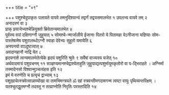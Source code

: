 +++
title = "०९"

+++
पशुश्चेदुपाकृतः पलायते वायवे तमनुदिश्यान्यं तद्वर्णं तद्वयसमालभेत १
उपलभ्य वायवे तम् २  
अनादरणं वा ३  
प्राक्
प्रयाजेभ्यश्चेन्नियुक्तो
म्रियेतान्यमालभेत ४  
पूर्वस्य वपां दक्षिणाग्नौ जुहुयात् ५
सोमश्चे-न्मार्जालीये ईजानाः पितरो ये
पितामहा येऽनीजाना यज्ञियाः सोम-पास्तेषामेष पशुरालब्धोऽग्नौ
स्वाहा देवेभ्यः सुहुतो यमायेति ६  
अनपनयो वाऽदुष्टत्वात् ७  
अवदानहानौ
नाद्रि येत ८  
हृदयनाशे त्वन्यमालभेतेत्येके हृदयं पशुरिति श्रुतेः ९
सर्वेषां वाज्यस्य यजेत् १०  
अर्थवादमात्रं पशुवचनम् ११
सञ्ज्ञप्यमानश्चेद्वाश्येताहुति
जुहुयाद्यत्पशुर्मायुमकृतोरो वा प-द्भिराहते
। अग्निर्मा तस्मादेनसो विश्वान्मुञ्चत्वंहस इति १२  
इमं मे वरुणेति च
प्रत्यृचं द्वाभ्याम् १३  
पशूखाचेत्स्त्रवेत्सान्नाय्योखा वा
तामभिमन्त्रयते ॐ खां स्त्रवन्तीमगदामगन्म त्वष्टा वायुः
पृथिव्यन्तरिक्षम् । यतश्चुतद्धुतमग्नौ तदस्तु न
तत्प्राप्नोति निरृतिः परस्तादिति १४  
